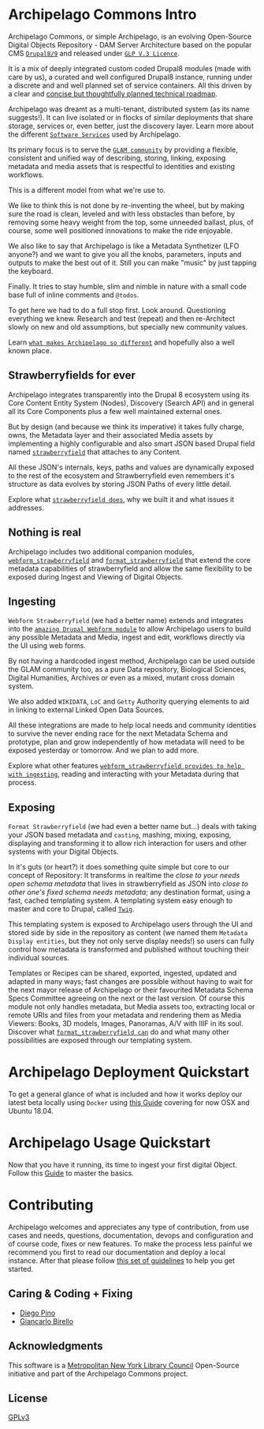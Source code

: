 # Archipelago Commons Intro

Archipelago Commons, or simple Archipelago, is an evolving Open-Source Digital Objects Repository - DAM Server Architecture based
on the popular CMS [`Drupal8/9`](https://www.drupal.org) and released under [`GLP V.3 Licence`](https://www.gnu.org/licenses/gpl-3.0.txt). 

It is a mix of deeply integrated custom coded Drupal8 modules (made with care by us), a curated and well configured Drupal8 instance, running under a discrete and and well planned set of service containers. 
All this driven by a clear and [concise but thoughtfully planned technical roadmap](https://github.com/esmero/archipelago-deployment/issues/5). 

Archipelago was dreamt as a multi-tenant, distributed system (as its name suggests!). It can live isolated or in flocks of similar deployments that share storage, services or, even better, just the discovery layer. Learn more about the different [`Software Services`](devops.md) used by Archipelago.

Its primary focus is to serve the [`GLAM community`](https://en.wikipedia.org/wiki/GLAM_(industry_sector)) by providing a flexible, consistent and unified way of describing, storing, linking, exposing metadata and media assets that is respectful to identities and existing workflows.

This is a different model from what we're use to. 

We like to think this is not done by re-inventing the wheel, but by making sure the road is clean, leveled and with less obstacles
than before, by removing some heavy weight from the top, some unneeded ballast, plus, of course, some well positioned innovations to make the ride enjoyable. 

We also like to say that Archipelago is like a Metadata Synthetizer (LFO anyone?) and we want to give you all the knobs, parameters, inputs and outputs to make the best out of it. 
Still you can make "music" by just tapping the keyboard. 

Finally. It tries to stay humble, slim and nimble in nature with a small code base full of inline comments and `@todos`. 

To get here we had to do a full stop first. Look around. Questioning everything we knew. Research and test (repeat) and then re-Architect slowly 
on new and old assumptions, but specially new community values. 

Learn [`what makes Archipelago so different`](docs/ourtake.md) and hopefully also a well known place.


## Strawberryfields for ever

Archipelago integrates transparently into the Drupal 8 ecosystem using its Core Content Entity System (Nodes), Discovery (Search API) and in general all its Core Components plus a few well maintained external ones. 

But by design (and because we think its imperative) it takes fully charge, owns, the Metadata layer and their associated Media assets by implementing a highly
configurable and also smart JSON based Drupal field named [`strawberryfield`](https://github.com/esmero/strawberryfield/tree/8.x-1.0-beta1) that attaches to any Content. 

All these JSON's internals, keys, paths and values are dynamically exposed to the rest of the ecosystem and 
Strawberryfield even remembers it's structure as data evolves by storing JSON Paths of every little detail. 

Explore what [`strawberryfield does`](docs/strawberryfield.md), why we built it and what issues it addresses.

## Nothing is real

Archipelago includes two additional companion modules, [`webform_strawberryfield`](https://github.com/esmero/webform_strawberryfield/tree/8.x-1.0-beta1) and [`format_strawberryfield`](https://github.com/esmero/webform_strawberryfield/tree/8.x-1.0-beta1) that
extend the core metadata capabilities of strawberryfield and allow the same flexibility to be exposed during Ingest and Viewing of Digital Objects.

## Ingesting

`Webform Strawberryfield` (we had a better name) extends and integrates into the [`amazing Drupal Webform module`](https://www.drupal.org/project/webform) to allow Archipelago users
to build any possible Metadata and Media, ingest and edit, workflows directly via the UI using web forms. 

By not having a hardcoded ingest method, Archipelago can be used outside the GLAM community too, as a pure Data repository, Biological Sciences, Digital Humanities, Archives or even as a mixed, mutant cross domain system. 

We also added `WIKIDATA`, `LoC` and `Getty` Authority querying elements to aid in linking to external Linked Open Data Sources. 

All these integrations are made to help local needs and community identities to survive the never ending race for the next Metadata Schema
and prototype, plan and grow independently of how metadata will need to be exposed yesterday or tomorrow. And we plan to add more. 

Explore what other features [`webform_strawberryfield provides to help with ingesting`](docs/webform.md), reading and interacting with your Metadata during that process.

## Exposing
`Format Strawberryfield` (we had even a better name but...) deals with taking your JSON based metadata and `casting`, mashing, mixing, exposing,
displaying and transforming it to allow rich interaction for users and other systems with your Digital Objects. 

In it's guts (or heart?) it does something quite simple but core to our concept of Repository: 
It transforms in realtime the _close to your needs open schema metadata_ that lives in strawberryfield as JSON into _close to other one's fixed schema needs metadata_; any destination format, using a fast, cached templating system.
A templating system easy enough to master and core to Drupal, called [`Twig`](https://twig.symfony.com/doc/2.x/). 

This templating system is exposed to Archipelago users through the UI and stored side by side in the repository as content 
(we named them `Metadata Display entities`, but they not only serve display needs!) so users can fully control how metadata is transformed and published without touching their individual sources.

Templates or Recipes can be shared, exported, ingested, updated and adapted in many ways; fast changes are possible without having to wait for the next mayor release of Archipelago or their favourited Metadata Schema Specs Committee agreeing on the next or the last version. Of course this module not only handles metadata, but Media assets too, extracting local or remote URIs and files from your metadata and rendering them as Media Viewers: Books, 3D models, Images, Panoramas, A/V with IIIF in its soul. Discover what [`format_strawberryfield can`](format.md) do and what many other possibilities are exposed through our templating system.

# Archipelago Deployment Quickstart

To get a general glance of what is included and how it works deploy our latest beta locally using `Docker` using [this Guide](https://github.com/esmero/archipelago-deployment/blob/8.x-1.0-beta1/README.md) covering for now OSX and Ubuntu 18.04.

# Archipelago Usage Quickstart

Now that you have it running, its time to ingest your first digital Object. Follow this [Guide](docs/firstobject.md) to master the basics.

# Contributing

Archipelago welcomes and appreciates any type of contribution, from use cases and needs, questions, documentation, devops and configuration and of course code, fixes or new features. To make the process less painful we recommend you first to read our documentation and deploy a local instance. After that please follow [this set of guidelines](docs/giveortake.md) to help you get started.

## Caring & Coding + Fixing

* [Diego Pino](https://github.com/DiegoPino)
* [Giancarlo Birello](https://github.com/giancarlobi)

## Acknowledgments

This software is a [Metropolitan New York Library Council](metro.org) Open-Source initiative and part of the Archipelago Commons project.

## License

[GPLv3](http://www.gnu.org/licenses/gpl-3.0.txt)
